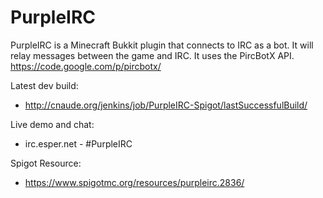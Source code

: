 PurpleIRC
=========

PurpleIRC is a Minecraft Bukkit plugin that connects to IRC as a bot. It will relay messages between the game and IRC. 
It uses the PircBotX API. https://code.google.com/p/pircbotx/

Latest dev build: 
* http://cnaude.org/jenkins/job/PurpleIRC-Spigot/lastSuccessfulBuild/

Live demo and chat:
* irc.esper.net - #PurpleIRC

Spigot Resource:
* https://www.spigotmc.org/resources/purpleirc.2836/